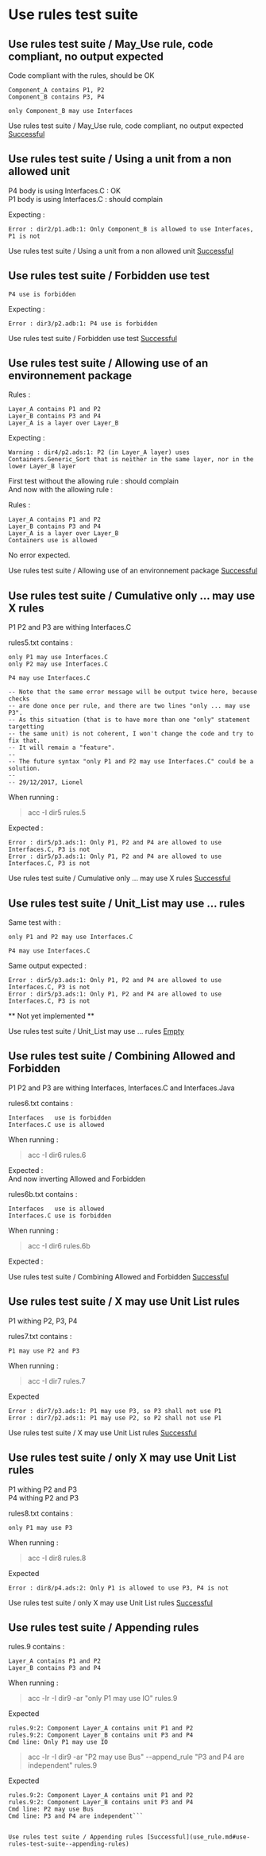 
# Use rules test suite



##  Use rules test suite / May_Use rule, code compliant, no output expected

  Code compliant with the rules, should be OK  

```  
Component_A contains P1, P2
Component_B contains P3, P4

only Component_B may use Interfaces
```  


Use rules test suite / May_Use rule, code compliant, no output expected [Successful](use_rule.md#use-rules-test-suite--mayuse-rule-code-compliant-no-output-expected)

##  Use rules test suite / Using a unit from a non allowed unit

  P4 body is using Interfaces.C : OK    
  P1 body is using Interfaces.C : should complain  

  Expecting :  

```  
Error : dir2/p1.adb:1: Only Component_B is allowed to use Interfaces, P1 is not
```  


Use rules test suite / Using a unit from a non allowed unit [Successful](use_rule.md#use-rules-test-suite--using-a-unit-from-a-non-allowed-unit)

##  Use rules test suite / Forbidden use test


```  
P4 use is forbidden
```  

  Expecting :  

```  
Error : dir3/p2.adb:1: P4 use is forbidden
```  


Use rules test suite / Forbidden use test [Successful](use_rule.md#use-rules-test-suite--forbidden-use-test)

##  Use rules test suite / Allowing use of an environnement package


  Rules :  

```  
Layer_A contains P1 and P2
Layer_B contains P3 and P4
Layer_A is a layer over Layer_B
```  
  Expecting :  


```  
Warning : dir4/p2.ads:1: P2 (in Layer_A layer) uses Containers.Generic_Sort that is neither in the same layer, nor in the lower Layer_B layer
```  

  First test without the allowing rule : should complain  
  And now with the allowing rule :  

  Rules :  

```  
Layer_A contains P1 and P2
Layer_B contains P3 and P4
Layer_A is a layer over Layer_B
Containers use is allowed
```  

  No error expected.  


Use rules test suite / Allowing use of an environnement package [Successful](use_rule.md#use-rules-test-suite--allowing-use-of-an-environnement-package)

##  Use rules test suite / Cumulative only ... may use X rules

  P1 P2 and P3 are withing Interfaces.C  

  rules5.txt contains :  

```  
only P1 may use Interfaces.C
only P2 may use Interfaces.C

P4 may use Interfaces.C

-- Note that the same error message will be output twice here, because checks
-- are done once per rule, and there are two lines "only ... may use P3".
-- As this situation (that is to have more than one "only" statement targetting
-- the same unit) is not coherent, I won't change the code and try to fix that.
-- It will remain a "feature".
--
-- The future syntax "only P1 and P2 may use Interfaces.C" could be a solution.
--
-- 29/12/2017, Lionel
```  

  When running :  

  > acc -I dir5 rules.5  

  Expected :  

```  
Error : dir5/p3.ads:1: Only P1, P2 and P4 are allowed to use Interfaces.C, P3 is not
Error : dir5/p3.ads:1: Only P1, P2 and P4 are allowed to use Interfaces.C, P3 is not
```  


Use rules test suite / Cumulative only ... may use X rules [Successful](use_rule.md#use-rules-test-suite--cumulative-only--may-use-x-rules)

##  Use rules test suite / Unit_List may use ... rules


  Same test with :  

```  
only P1 and P2 may use Interfaces.C

P4 may use Interfaces.C

```  

  Same output expected :  

```  
Error : dir5/p3.ads:1: Only P1, P2 and P4 are allowed to use Interfaces.C, P3 is not
Error : dir5/p3.ads:1: Only P1, P2 and P4 are allowed to use Interfaces.C, P3 is not
```  

  ** Not yet implemented **  

Use rules test suite / Unit_List may use ... rules [Empty](use_rule.md#use-rules-test-suite--unitlist-may-use--rules)

##  Use rules test suite / Combining Allowed and Forbidden

  P1 P2 and P3 are withing Interfaces, Interfaces.C and Interfaces.Java  

  rules6.txt contains :  

```  
Interfaces   use is forbidden
Interfaces.C use is allowed
```  

  When running :  

  > acc -I dir6 rules.6  

  Expected :  
  And now inverting Allowed and Forbidden  

  rules6b.txt contains :  

```  
Interfaces   use is allowed
Interfaces.C use is forbidden

```  

  When running :  

  > acc -I dir6 rules.6b  

  Expected :  

Use rules test suite / Combining Allowed and Forbidden [Successful](use_rule.md#use-rules-test-suite--combining-allowed-and-forbidden)

##  Use rules test suite / X may use Unit List rules

  P1 withing P2, P3, P4  

  rules7.txt contains :  

```  
P1 may use P2 and P3
```  

  When running :  

  > acc -I dir7 rules.7  

  Expected  

```  
Error : dir7/p3.ads:1: P1 may use P3, so P3 shall not use P1
Error : dir7/p2.ads:1: P1 may use P2, so P2 shall not use P1
```  


Use rules test suite / X may use Unit List rules [Successful](use_rule.md#use-rules-test-suite--x-may-use-unit-list-rules)

##  Use rules test suite / only X may use Unit List rules

  P1 withing P2 and P3  
  P4 withing P2 and P3  

  rules8.txt contains :  

```  
only P1 may use P3
```  

  When running :  

  > acc -I dir8 rules.8  

  Expected  

```  
Error : dir8/p4.ads:2: Only P1 is allowed to use P3, P4 is not
```  


Use rules test suite / only X may use Unit List rules [Successful](use_rule.md#use-rules-test-suite--only-x-may-use-unit-list-rules)

##  Use rules test suite / Appending rules


  rules.9 contains :  

```  
Layer_A contains P1 and P2
Layer_B contains P3 and P4

```  

  When running :  

  > acc -lr -I dir9 -ar "only P1 may use IO" rules.9  

  Expected  

```  
rules.9:2: Component Layer_A contains unit P1 and P2
rules.9:2: Component Layer_B contains unit P3 and P4
Cmd line: Only P1 may use IO
```  

  > acc -lr -I dir9 -ar "P2 may use Bus" --append_rule "P3 and P4 are independent" rules.9  

  Expected  

```  
rules.9:2: Component Layer_A contains unit P1 and P2
rules.9:2: Component Layer_B contains unit P3 and P4
Cmd line: P2 may use Bus
Cmd line: P3 and P4 are independent```  


Use rules test suite / Appending rules [Successful](use_rule.md#use-rules-test-suite--appending-rules)
